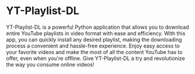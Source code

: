 # YT-Playlist-DL
YT-Playlist-DL is a powerful Python application that allows you to download entire YouTube playlists in video format with ease and efficiency. With this app, you can quickly install any desired playlist, making the downloading process a convenient and hassle-free experience. Enjoy easy access to your favorite videos and make the most of all the content YouTube has to offer, even when you're offline. Give YT-Playlist-DL a try and revolutionize the way you consume online videos!
